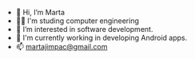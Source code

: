 - 👋 Hi, I’m Marta
- :technologist: I'm studing computer engineering
- 👀 I’m interested in software development. 
- :iphone: I'm currently working in developing Android apps.
- 📫 martajimpac@gmail.com
